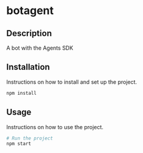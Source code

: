 # botagent

## Description
A bot with the Agents SDK

## Installation
Instructions on how to install and set up the project.

```bash
npm install
```

## Usage
Instructions on how to use the project.

```bash
# Run the project
npm start
```
